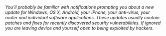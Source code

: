 *You’ll probably be familiar with notifications prompting you about a new update for Windows, OS X, Android, your iPhone, your anti-virus, your router and individual software applications. These updates usually contain patches and fixes for recently discovered security vulnerabilities. If ignored you are leaving device and yourself open to being exploited by hackers.*